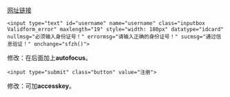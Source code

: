 [网址链接](http://115.28.112.163:8080/pis/wsbm/register/addregister.do)



    <input type="text" id="username" name="username" class="inputbox Validform_error" maxlength="19" style="width: 180px" datatype="idcard" nullmsg="必须输入身份证号！" errormsg="请输入正确的身份证号！" sucmsg="通过信息验证！" onchange="sfzh()">
修改：在后面加上**autofocus**。

    <input type="submit" class="button" value="注册">
修改：可加**accesskey**。
